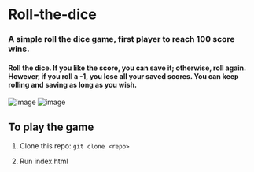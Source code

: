 # Roll-the-dice
### A simple roll the dice game, first player to reach 100 score wins.

#### Roll the dice. If you like the score, you can save it; otherwise, roll again. However, if you roll a -1, you lose all your saved scores. You can keep rolling and saving as long as you wish.

![image](https://github.com/user-attachments/assets/915e4c12-0db6-4625-9fda-5bc4f6cd51e0)
![image](https://github.com/user-attachments/assets/fb06b513-f6e4-4b11-964a-fff0923bc560)

## To play the game
1. Clone this repo:
```git clone <repo>```

2. Run index.html 
